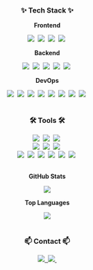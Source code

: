 <h3 align="center">✨ Tech Stack ✨</h3>
<div align="center">
  <!-- 프론트엔드 -->
  <p><strong>Frontend</strong></p>
  <img src="https://img.shields.io/badge/react-20232a.svg?style=for-the-badge&logo=react&logoColor=61DAFB" />&nbsp
  <img src="https://img.shields.io/badge/javascript-F7DF1E.svg?style=for-the-badge&logo=javascript&logoColor=20232a" />&nbsp
  <img src="https://img.shields.io/badge/typescript-007ACC.svg?style=for-the-badge&logo=typescript&logoColor=white" />&nbsp
  <img src="https://img.shields.io/badge/flutter-02569B?style=for-the-badge&logo=flutter&logoColor=white" />&nbsp
</div>

<div align="center">
  <!-- 백엔드 -->
  <p><strong>Backend</strong></p>
  <img src="https://img.shields.io/badge/fastAPI-009688?style=for-the-badge&logo=fastapi&logoColor=white" />&nbsp
  <img src="https://img.shields.io/badge/node.js-339933.svg?style=for-the-badge&logo=node.js&logoColor=white" />&nbsp
  <img src="https://img.shields.io/badge/spring boot-6DB33F.svg?style=for-the-badge&logo=spring-boot&logoColor=white" />&nbsp
  <img src="https://img.shields.io/badge/mysql-4479A1.svg?style=for-the-badge&logo=mysql&logoColor=white" />&nbsp
  <img src="https://img.shields.io/badge/mongodb-47A248.svg?style=for-the-badge&logo=mongodb&logoColor=white" />&nbsp
</div>

<div align="center">
  <!-- DevOps -->
  <p><strong>DevOps</strong></p>
  <img src="https://img.shields.io/badge/docker-2496ED.svg?style=for-the-badge&logo=docker&logoColor=white" />&nbsp
  <img src="https://img.shields.io/badge/kubernetes-326CE5.svg?style=for-the-badge&logo=kubernetes&logoColor=white" />&nbsp
  <img src="https://img.shields.io/badge/aws-232F3E.svg?style=for-the-badge&logo=amazon-aws&logoColor=white" />&nbsp
  <img src="https://img.shields.io/badge/azure-0078D4.svg?style=for-the-badge&logo=microsoft-azure&logoColor=white" />&nbsp
  <img src="https://img.shields.io/badge/github actions-2088FF?style=for-the-badge&logo=githubactions&logoColor=white" />&nbsp
  <img src="https://img.shields.io/badge/jenkins-D24939.svg?style=for-the-badge&logo=jenkins&logoColor=white" />&nbsp
  <img src="https://img.shields.io/badge/terraform-7B42BC?style=for-the-badge&logo=terraform&logoColor=white" />&nbsp
  <img src="https://img.shields.io/badge/argo-CD-FF9900?style=for-the-badge&logo=argo&logoColor=white" />&nbsp
</div>

<br>

<h3 align="center">🛠 Tools 🛠</h3>
<div align="center">
  <img src="https://img.shields.io/badge/git-F05033.svg?style=for-the-badge&logo=git&logoColor=white" />&nbsp
  <img src="https://img.shields.io/badge/github-181717.svg?style=for-the-badge&logo=github&logoColor=white" />&nbsp
  <img src="https://img.shields.io/badge/jira-0052CC.svg?style=for-the-badge&logo=jira&logoColor=white" />&nbsp
</div>

<div align="center">
  <img src="https://img.shields.io/badge/Notion-F3F3F3.svg?style=for-the-badge&logo=notion&logoColor=black" />&nbsp
  <img src="https://img.shields.io/badge/figma-F24E1E.svg?style=for-the-badge&logo=figma&logoColor=white" />&nbsp
  <img src="https://img.shields.io/badge/miricanvas-03C75A.svg?style=for-the-badge&logo=canvas&logoColor=white" />&nbsp
</div>

<div align="center">
  <img src="https://img.shields.io/badge/VSCode-2C2C32.svg?style=for-the-badge&logo=visual-studio-code&logoColor=22ABF3" />&nbsp
  <img src="https://img.shields.io/badge/jupyter-2C2C32.svg?style=for-the-badge&logo=jupyter&logoColor=F37726" />&nbsp
  <img src="https://img.shields.io/badge/pycharm-000000.svg?style=for-the-badge&logo=pycharm&logoColor=white" />&nbsp
  <img src="https://img.shields.io/badge/eclipse-2C2255.svg?style=for-the-badge&logo=eclipse-ide&logoColor=white" />&nbsp
  <img src="https://img.shields.io/badge/intellij-000000.svg?style=for-the-badge&logo=intellij-idea&logoColor=white" />&nbsp
  <img src="https://img.shields.io/badge/android studio-3DDC84.svg?style=for-the-badge&logo=android-studio&logoColor=white" />&nbsp
</div>

<br>

<div align="center">
  <!-- GitHub Stats -->
  <p><strong>GitHub Stats</strong></p>
  <img src="https://github-readme-stats.vercel.app/api?username=Data-MaSTeRR&show_icons=true&theme=radical" />
  <br />
  
  <!-- Top Languages -->
  <p><strong>Top Languages</strong></p>
  <img src="https://github-readme-stats.vercel.app/api/top-langs/?username=Data-MaSTeRR&layout=compact&theme=radical" />
  <br />
  
</div>

<br>

<h3 align="center">📫 Contact 📫</h3>
<div align="center">
  <a href="hyunwoo8504@gmail.com">
    <img
      src="https://img.shields.io/badge/hyunwoo8504@gmail.com-0078D4?style=for-the-badge&logo=microsoftoutlook&logoColor=white"/>&nbsp
  </a>
  <a href="https://www.instagram.com/shim_kunn/">
    <img
      src="https://img.shields.io/badge/instagram-E4405F?style=for-the-badge&logo=instagram&logoColor=white"/>&nbsp
  </a>
</div>
